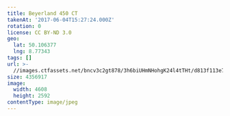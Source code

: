 ```yaml
---
title: Beyerland 450 CT
takenAt: '2017-06-04T15:27:24.000Z'
rotation: 0
license: CC BY-ND 3.0
geo:
  lat: 50.106377
  lng: 8.77343
tags: []
url: >-
  //images.ctfassets.net/bncv3c2gt878/3h6biUHmNHohgK24l4tTHt/d813f113e76ad06f4f0ba24307c351e0/beyerland-450-ct_35054816056_o
size: 4356917
image:
  width: 4608
  height: 2592
contentType: image/jpeg
---
```


